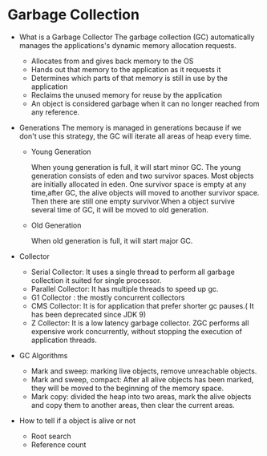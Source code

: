# Garbage Collection
- What is a Garbage Collector
The garbage collection (GC) automatically manages the applications's dynamic
memory allocation requests.

    - Allocates from and gives back memory to the OS
    - Hands out that memory to the application as it requests it
    - Determines which parts of that memory is still in use by the application
    - Reclaims the unused memory for reuse by the application
    - An object is considered garbage when it can no longer reached from any reference.

- Generations
The memory is managed in generations because if we don't use this strategy, the GC
will iterate all areas of heap every time.

    - Young Generation
        
        When young generation is full, it will start minor GC.
        The young generation consists of eden and two survivor spaces. Most 
        objects are initially allocated in eden. One survivor space is empty at
        any time,after GC, the alive objects will moved to another survivor space.
        Then there are still one empty survivor.When a object survive several time
        of GC, it will be moved to old generation.
    
    - Old Generation
        
        When old generation is full, it will start major GC.

- Collector
    
    - Serial Collector: It uses a single thread to perform all garbage collection
    it suited for single processor.
    - Parallel Collector: It has multiple threads to speed up gc.
    - G1 Collector : the mostly concurrent collectors
    - CMS Collector: It is for application that prefer shorter gc pauses.(
    It has been deprecated since JDK 9)
    - Z Collector: It is a low latency garbage collector. ZGC performs all expensive 
    work concurrently, without stopping the execution of application threads.
    
- GC Algorithms
    - Mark and sweep: marking live objects, remove unreachable objects.
    - Mark and sweep, compact: After all alive objects has been marked, they will
    be moved to the beginning of the memory space.
    - Mark copy: divided the heap into two areas, mark the alive objects and copy 
    them to another areas, then clear the current areas.
- How to tell if a object is alive or not
    - Root search
    - Reference count